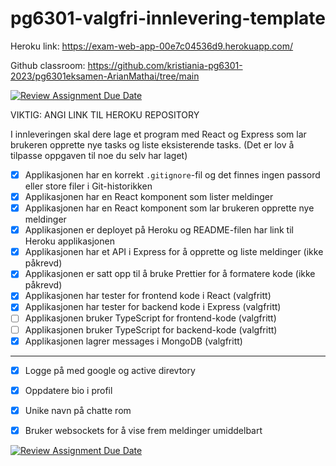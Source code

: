 # pg6301-valgfri-innlevering-template

Heroku link:
https://exam-web-app-00e7c04536d9.herokuapp.com/

Github classroom:
https://github.com/kristiania-pg6301-2023/pg6301eksamen-ArianMathai/tree/main

[![Review Assignment Due Date](https://classroom.github.com/assets/deadline-readme-button-24ddc0f5d75046c5622901739e7c5dd533143b0c8e959d652212380cedb1ea36.svg)](https://classroom.github.com/a/9O-uluRb)

VIKTIG: ANGI LINK TIL HEROKU REPOSITORY

I innleveringen skal dere lage et program med React og Express som lar brukeren opprette nye tasks og liste eksisterende tasks. (Det er lov å tilpasse oppgaven til noe du selv har laget)

- [x] Applikasjonen har en korrekt `.gitignore`-fil og det finnes ingen passord eller store filer i Git-historikken
- [x] Applikasjonen har en React komponent som lister meldinger
- [x] Applikasjonen har en React komponent som lar brukeren opprette nye meldinger
- [x] Applikasjonen er deployet på Heroku og README-filen har link til Heroku applikasjonen
- [x] Applikasjonen har et API i Express for å opprette og liste meldinger (ikke påkrevd)
- [x] Applikasjonen er satt opp til å bruke Prettier for å formatere kode (ikke påkrevd)
- [x] Applikasjonen har tester for frontend kode i React (valgfritt)
- [x] Applikasjonen har tester for backend kode i Express (valgfritt)
- [ ] Applikasjonen bruker TypeScript for frontend-kode (valgfritt)
- [ ] Applikasjonen bruker TypeScript for backend-kode (valgfritt)
- [x] Applikasjonen lagrer messages i MongoDB (valgfritt)
- - - - - - - - - - - - - - - - - - - - - - - - - - - - - - -
- [x] Logge på med google og active direvtory
- [x] Oppdatere bio i profil
- [x] Unike navn på chatte rom
- [x] Bruker websockets for å vise frem meldinger umiddelbart


[![Review Assignment Due Date](https://classroom.github.com/assets/deadline-readme-button-24ddc0f5d75046c5622901739e7c5dd533143b0c8e959d652212380cedb1ea36.svg)](https://classroom.github.com/a/pgC2zHhI)
